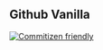 ## Github Vanilla

[![Commitizen friendly](https://img.shields.io/badge/commitizen-friendly-brightgreen.svg)](http://commitizen.github.io/cz-cli/)